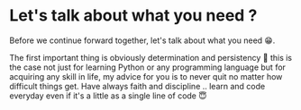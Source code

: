 # Let's talk about what you need ?

Before we continue forward together, let's talk about what you need :grin:. 

The first important thing is obviously determination and persistency :muscle: this is the case not just for learning Python or any programming language but for acquiring any skill in life, my advice for you is to never quit no matter how difficult things get. Have always faith and discipline .. learn and code everyday even if it's a little as a single line of code :innocent:  